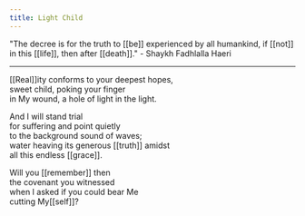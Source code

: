 ```yaml
---
title: Light Child
---
```


"The decree is for the truth to [[be]] experienced by all humankind, if [[not]] in this [[life]], then after [[death]]." - Shaykh Fadhlalla Haeri

---

[[Real]]ity conforms to your deepest hopes,  
sweet child, poking your finger  
in My wound, a hole of light in the light.  
  
And I will stand trial  
for suffering and point quietly  
to the background sound of waves;  
water heaving its generous [[truth]] amidst  
all this endless [[grace]].  
  
Will you [[remember]] then  
the covenant you witnessed  
when I asked if you could bear Me  
cutting My[[self]]?   